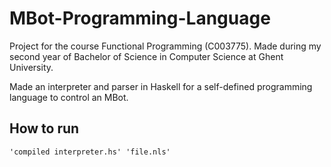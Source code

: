 # MBot-Programming-Language
Project for the course Functional Programming (C003775). Made during my second year of Bachelor of Science in Computer Science at Ghent University.

Made an interpreter and parser in Haskell for a self-defined programming language to control an MBot.

## How to run
`'compiled interpreter.hs' 'file.nls'`
